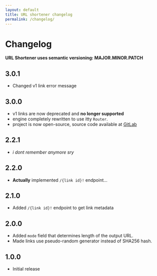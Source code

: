 ```yaml
---
layout: default
title: URL shortener changelog
permalink: /changelog/
---
```


# Changelog
**URL Shortener uses semantic versioning: MAJOR.MINOR.PATCH**

## 3.0.1
 - Changed v1 link error message

## 3.0.0
 - v1 links are now deprecated and **no longer supported**
 - engine completely rewritten to use itty `Router`.
 - project is now open-source, source code available at [GitLab](https://gitlab.com/pavliks-website/url-shortener-backend)

## 2.2.1
 - *i dont remember anymore sry*

## 2.2.0
 - **Actually** implemented `/{link id}!` endpoint...

## 2.1.0
 - Added `/{link id}!` endpoint to get link metadata

## 2.0.0
 - Added `mode` field that determines length of the output URL.
 - Made links use pseudo-random generator instead of SHA256 hash.

## 1.0.0
 - Initial release

